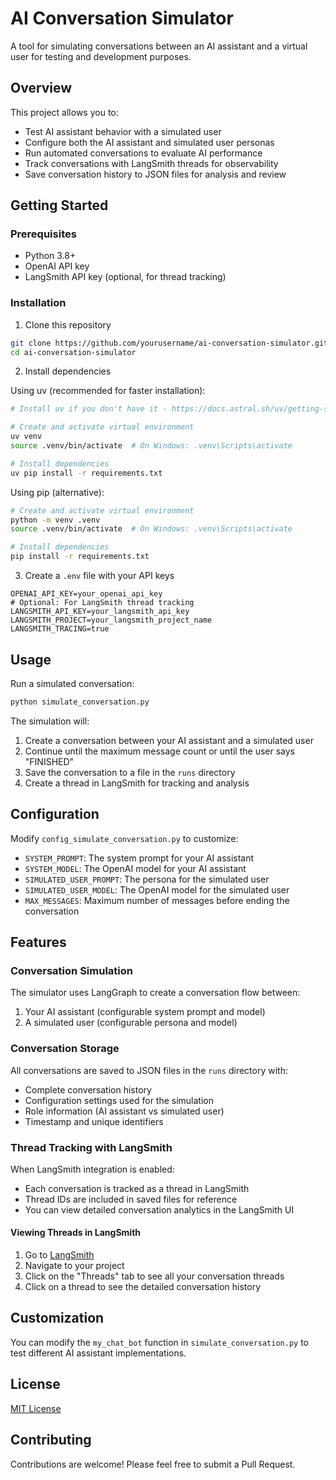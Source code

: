 # AI Conversation Simulator

A tool for simulating conversations between an AI assistant and a virtual user for testing and development purposes.

## Overview

This project allows you to:
- Test AI assistant behavior with a simulated user
- Configure both the AI assistant and simulated user personas
- Run automated conversations to evaluate AI performance
- Track conversations with LangSmith threads for observability
- Save conversation history to JSON files for analysis and review

## Getting Started

### Prerequisites

- Python 3.8+
- OpenAI API key
- LangSmith API key (optional, for thread tracking)

### Installation

1. Clone this repository
```bash
git clone https://github.com/yourusername/ai-conversation-simulator.git
cd ai-conversation-simulator
```

2. Install dependencies

Using uv (recommended for faster installation):
```bash
# Install uv if you don't have it - https://docs.astral.sh/uv/getting-started/installation/

# Create and activate virtual environment
uv venv
source .venv/bin/activate  # On Windows: .venv\Scripts\activate

# Install dependencies
uv pip install -r requirements.txt
```

Using pip (alternative):
```bash
# Create and activate virtual environment
python -m venv .venv
source .venv/bin/activate  # On Windows: .venv\Scripts\activate

# Install dependencies
pip install -r requirements.txt
```

3. Create a `.env` file with your API keys
```
OPENAI_API_KEY=your_openai_api_key
# Optional: For LangSmith thread tracking
LANGSMITH_API_KEY=your_langsmith_api_key
LANGSMITH_PROJECT=your_langsmith_project_name
LANGSMITH_TRACING=true
```

## Usage

Run a simulated conversation:

```bash
python simulate_conversation.py
```

The simulation will:
1. Create a conversation between your AI assistant and a simulated user
2. Continue until the maximum message count or until the user says "FINISHED"
3. Save the conversation to a file in the `runs` directory
4. Create a thread in LangSmith for tracking and analysis

## Configuration

Modify `config_simulate_conversation.py` to customize:

- `SYSTEM_PROMPT`: The system prompt for your AI assistant
- `SYSTEM_MODEL`: The OpenAI model for your AI assistant
- `SIMULATED_USER_PROMPT`: The persona for the simulated user
- `SIMULATED_USER_MODEL`: The OpenAI model for the simulated user
- `MAX_MESSAGES`: Maximum number of messages before ending the conversation

## Features

### Conversation Simulation

The simulator uses LangGraph to create a conversation flow between:
1. Your AI assistant (configurable system prompt and model)
2. A simulated user (configurable persona and model)

### Conversation Storage

All conversations are saved to JSON files in the `runs` directory with:
- Complete conversation history
- Configuration settings used for the simulation
- Role information (AI assistant vs simulated user)
- Timestamp and unique identifiers

### Thread Tracking with LangSmith

When LangSmith integration is enabled:
- Each conversation is tracked as a thread in LangSmith
- Thread IDs are included in saved files for reference
- You can view detailed conversation analytics in the LangSmith UI

#### Viewing Threads in LangSmith

1. Go to [LangSmith](https://smith.langchain.com/)
2. Navigate to your project
3. Click on the "Threads" tab to see all your conversation threads
4. Click on a thread to see the detailed conversation history

## Customization

You can modify the `my_chat_bot` function in `simulate_conversation.py` to test different AI assistant implementations.

## License

[MIT License](LICENSE)

## Contributing

Contributions are welcome! Please feel free to submit a Pull Request.
